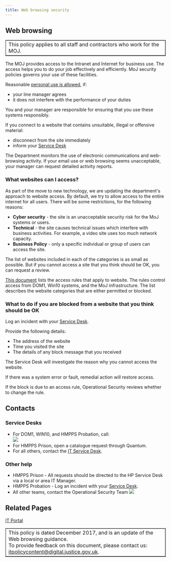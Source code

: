 ```yaml
---
title: Web browsing security
---
```


## Web browsing

<table border='1'>
<tr valign='top'>
<td>This policy applies to all staff and contractors who work for the MOJ.</td>
</tr>
</table>

The MOJ provides access to the Intranet and Internet for business use. The access helps you to do your job effectively and efficiently. MoJ security policies governs your use of these facilities.

Reasonable [personal use is allowed](https://intranet.justice.gov.uk/guidance/security/it-computer-security/ict-security-policy-framework/it-acceptable-use-policy/), if:

- your line manager agrees
- it does not interfere with the performance of your duties

You and your manager are responsible for ensuring that you use these systems responsibly.

If you connect to a website that contains unsuitable, illegal or offensive material:
- disconnect from the site immediately
- inform your [Service Desk](#service-desks)

The Department monitors the use of electronic communications and web-browsing activity. If your email use or web browsing seems unacceptable, your manager can request detailed activity reports.

### What websites can I access?

As part of the move to new technology, we are updating the department's approach to website access. By default, we try to allow access to the entire internet for all users. There will be some restrictions, for the following reasons:

- **Cyber security** - the site is an unacceptable security risk for the MoJ systems or users.
- **Technical** - the site causes technical issues which interfere with business activities. For example, a video site uses too much network capacity.
- **Business Policy** - only a specific individual or group of users can access the site.

The list of websites included in each of the categories is as small as possible. But if you cannot access a site that you think should be OK, you can request a review.

[This document](https://intranet.justice.gov.uk/guidance/security/it-computer-security/web-browsing-security-policy-profiles/) lists the access rules that apply to website. The rules control access from DOM1, Win10 systems, and the MoJ infrastructure. The list describes the website categories that are either permitted or blocked.

<!--
The categories are based on the [`Forcepoint` definitions](https://www.forcepoint.com/master-database-url-categories).
-->

### What to do if you are blocked from a website that you think should be OK

Log an incident with your [Service Desk](#service-desks).

Provide the following details:

- The address of the website
- Time you visited the site
- The details of any block message that you received

The Service Desk will investigate the reason why you cannot access the website.

If there was a system error or fault, remedial action will restore access.

If the block is due to an access rule, Operational Security reviews whether to change the rule.

## Contacts

<a id="service-desks"></a>

### Service Desks

<ul>
<li>For DOM1, WIN10, and HMPPS Probation, call:<br/><img src="https://intranet.justice.gov.uk/app/uploads/2017/12/74015bc20bb1c38fb4249c4ef6d3cfed.gif">&nbsp;</li>
<li>For HMPPS Prison, open a catalogue request through Quantum.</li>
<li>For all others, contact the <a href="mailto:ITservicedesk@justice.gsi.gov.uk">IT Service Desk</a>.</li>
</ul>

### Other help

- HMPPS Prison - All requests should be directed to the HP Service Desk via a local or area IT Manager.
- HMPPS Probation - Log an incident with your [Service Desk](#service-desks).
- All other teams, contact the Operational Security Team ![](https://intranet.justice.gov.uk/app/uploads/2017/12/c44e91c8a5d308c4953ef918b987f543.gif)&nbsp;

## Related Pages

[IT Portal](https://intranet.justice.gov.uk/guidance-and-support/it-services/it-portal/)

<table border='1'>
<tr valign='top'>
<td>This policy is dated December 2017, and is an update of the Web browsing guidance.<br/>
To provide feedback on this document, please contact us: <a href="mailto:itpolicycontent@digital.justice.gov.uk?subject=web-browsing">itpolicycontent@digital.justice.gov.uk</a>.</td>
</tr>
</table>
